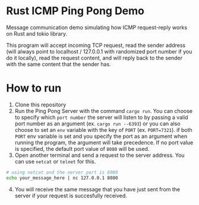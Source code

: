 # Rust ICMP Ping Pong Demo

Message communication demo simulating how ICMP request-reply works on Rust and tokio library.

This program will accept incoming TCP request, read the sender address (will always point to localhost / 127.0.0.1 
with randomized port number if you do it locally), read the request content, and will reply back to the sender with
the same content that the sender has.

# How to run
1. Clone this repository
2. Run the Ping Pong Server with the command `cargo run`. You can choose to specify which `port number` the server will listen to
by passing a valid port number as an argument (ex. `cargo run --6393`) or you can also choose to set an `env` variable 
with the key of `PORT` (ex. `PORT=7321`). if both `PORT` env variable is set and you specify the port as an argument 
when running the program, the argument will take precedence. If no port value is specified, the default port value of `8080`
will be used.
3. Open another terminal and send a request to the server address. You can use `netcat` or `telnet` for this.

```bash
# using netcat and the server port is 8080
echo your_message_here | nc 127.0.0.1 8080
```

4. You will receive the same message that you have just sent from the server if your request is succesfully received.
